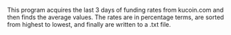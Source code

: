 This program acquires the last 3 days of funding rates from kucoin.com and then finds the average values. The rates are in percentage terms, are sorted from highest to lowest, and finally are written to a .txt file.
